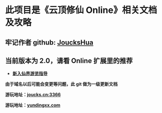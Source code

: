 # 此项目是《云顶修仙 Online》相关文档及攻略

## 牢记作者 github: <a href='https://github.com/joucksHua'>JoucksHua</a>

## 当前版本为 2.0，请看 Online 扩展里的推荐

- **<a href="https://github.com/joucksHua/yundingxx-game/blob/master/%E4%BA%91%E9%A1%B6%E4%BF%AE%E4%BB%99Online%E5%BC%80%E6%BA%90%E6%89%A9%E5%B1%95/%E6%96%B0%E5%85%A5%E4%BB%99%E7%95%8C%E6%B8%B8%E8%A7%88%E6%8C%87%E5%AF%BC.md">新入仙界游览指导</a>**

**由于域名以后可能会变更等问题，此 git 做为一级更新文档**

**游玩地址：<a href="http://yundingxx.com:3366">joucks.cn:3366<a/>**

**游玩地址：<a href="http://yundingxx.com:3366">yundingxx.com<a/>**
